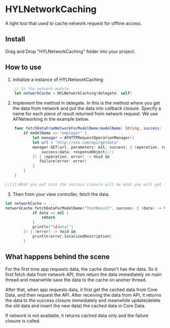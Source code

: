 # HYLNetworkCaching
A light tool that used to cache network request for offline access.

## Install
Drag and Drop "HYLNetworkCaching" folder into your project.

## How to use
1. Initialize a instance of HYLNetworkCaching

```swift
	// In the network module
	let networkCache = HYLNetworkCaching(delegate: self)
```

2. Implement the method in delegate. In this is the method where you get the data from network and put the data into callback closure. Specify a name for each piece of result returned from network request. We use AFNetworking in the example below.

```swift
	func fetchDataFromNetworkForModelName(modelName: String, success: ((data: AnyObject) -> Void), failure: ((error: NSError) -> Void)) {
        if modelName == "employer" {
            let manager = AFHTTPRequestOperationManager()
            let url = "http://xxx.com/api/getdata"
            manager.GET(url, parameters: nil, success: { (operation, responseObject) -> Void in
                success(data: responseObject)//1
            }) { (operation, error) -> Void in
               failure(error: error)
            }
        }
    }

//[1]:What you put into the success closure will be what you will get from func fetchDataForModelName(modelName:String, success:((data:AnyObject?)->Void)?, failure:((error:NSError)->Void)?)
```

3. Then from your view controller, fetch the data.

```swift
let networkCache = ...
networkCache.fetchDataForModelName("TestResult", success: { (data) -> Void in
            if data == nil {
                return
            }
            println("\(data)")
        }) { (error) -> Void in
            println(error.localizedDescription)
        }
```

## What happens behind the scene

For the first time app requests data, the cache doesn't has the data. So it first fetch data from network API, then return the data immediately on main thread and meanwhile save the data to the cache on anoher thread.

After that, when app requests data, it first get the cached data from Core Data, and then request the API. After receiving the data from API, it returns the data to the success closure immediately and meanwhile update(delete the old data and insert the new data) the cached data in Core Data.

If network is not available, it returns cached data only and the failure closure is called.


